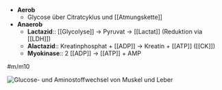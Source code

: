 ---
---
- **Aerob**
    - Glycose über Citratcyklus und [[Atmungskette]]
- **Anaerob**
    - **Lactazid**:: [[Glycolyse]] → Pyruvat → [[Lactat]] (Reduktion via [[LDH]])
    - **Alactazid**:: Kreatinphosphat + [[ADP]] → Kreatin + [[ATP]] ([[CK]])
    - **Myokinase**:: 2 [[ADP]] → [[ATP]] + AMP

#m/m10

![Glucose- und Aminostoffwechsel von Muskel und Leber](https://media-de.amboss.com/media/thumbs/big_5a8eda17432e2.jpg)